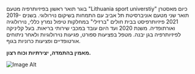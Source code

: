 בוגר תואר ראשון בפיזיותרפיה מטעם  "Lithuania sport universtiy"
כיום מאסטרן תואר שני מטעם אוניברסיטת תל אביב עם התמחות בשיקום נוירולוגי.
בשנים 2019-2021 פיזיותרפיסט בבית חולים "ברזילי" במחלקות טיפול נמרץ כללי, נוירולוגיה ואורתופדיה.
משנת 2020 ועד היום עובד במכבי שירותי בריאות.
בעל קליניקה לפיזיותרפיה בגן יבנה.
מטפל בפציעות ספורט, פגיעות נוירולוגיות ולאחר ניתוחים אורטופדיים ופציעות כרוניות בגוף.

**מאמין בהתמדה, יצירתיות וכוח רצון.**


![Image Alt](./photos/photo2.jpg)

